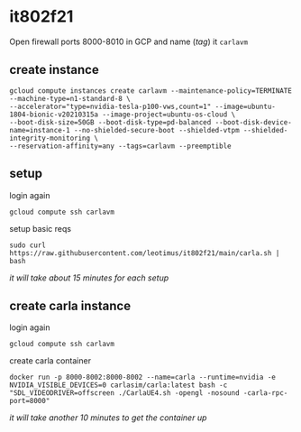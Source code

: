 # it802f21
Open firewall ports 8000-8010 in GCP and name (*tag*) it `carlavm`

## create instance
```
gcloud compute instances create carlavm --maintenance-policy=TERMINATE --machine-type=n1-standard-8 \
--accelerator="type=nvidia-tesla-p100-vws,count=1" --image=ubuntu-1804-bionic-v20210315a --image-project=ubuntu-os-cloud \
--boot-disk-size=50GB --boot-disk-type=pd-balanced --boot-disk-device-name=instance-1 --no-shielded-secure-boot --shielded-vtpm --shielded-integrity-monitoring \
--reservation-affinity=any --tags=carlavm --preemptible
```

## setup
login again
```
gcloud compute ssh carlavm
```
setup basic reqs
```
sudo curl https://raw.githubusercontent.com/leotimus/it802f21/main/carla.sh | bash
```
_it will take about 15 minutes for each setup_

## create carla instance
login again
```
gcloud compute ssh carlavm
```
create carla container
```
docker run -p 8000-8002:8000-8002 --name=carla --runtime=nvidia -e NVIDIA_VISIBLE_DEVICES=0 carlasim/carla:latest bash -c "SDL_VIDEODRIVER=offscreen ./CarlaUE4.sh -opengl -nosound -carla-rpc-port=8000"
```
_it will take another 10 minutes to get the container up_
